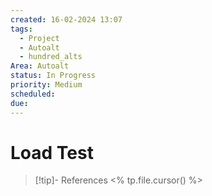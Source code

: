 ```yaml
---
created: 16-02-2024 13:07
tags:
  - Project
  - Autoalt
  - hundred_alts
Area: Autoalt
status: In Progress
priority: Medium
scheduled: 
due:
---
```


# Load Test
> [!tip]- References
> <% tp.file.cursor() %>
